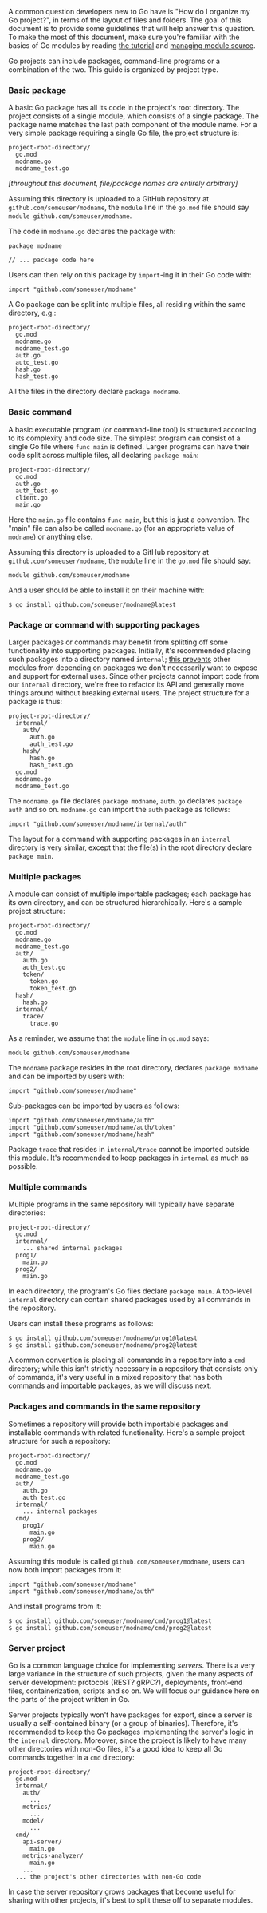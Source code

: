 <!--{
  "Title": "Organizing a Go module"
}-->

A common question developers new to Go have is "How do I organize my Go
project?", in terms of the layout of files and folders. The goal of this
document is to provide some guidelines that will help answer this question. To
make the most of this document, make sure you're familiar with the basics of Go
modules by reading [the tutorial](/doc/tutorial/create-module) and
[managing module source](/doc/modules/managing-source).

Go projects can include packages, command-line programs or a combination of the
two. This guide is organized by project type.

### Basic package

A basic Go package has all its code in the project's root directory. The project
consists of a single module, which consists of a single package. The package
name matches the last path component of the module name. For a very simple
package requiring a single Go file, the project structure is:

```
project-root-directory/
  go.mod
  modname.go
  modname_test.go
```

_[throughout this document, file/package names are entirely arbitrary]_

Assuming this directory is uploaded to a GitHub repository at
`github.com/someuser/modname`, the `module` line in the `go.mod` file should say
`module github.com/someuser/modname`.

The code in `modname.go` declares the package with:

```
package modname

// ... package code here
```

Users can then rely on this package by `import`-ing it in their Go code with:

```
import "github.com/someuser/modname"
```

A Go package can be split into multiple files, all residing within the same
directory, e.g.:

```
project-root-directory/
  go.mod
  modname.go
  modname_test.go
  auth.go
  auto_test.go
  hash.go
  hash_test.go
```

All the files in the directory declare `package modname`.

### Basic command

A basic executable program (or command-line tool) is structured according to its
complexity and code size. The simplest program can consist of a single Go file
where `func main` is defined. Larger programs can have their code split across
multiple files, all declaring `package main`:

```
project-root-directory/
  go.mod
  auth.go
  auth_test.go
  client.go
  main.go
```

Here the `main.go` file contains `func main`, but this is just a convention. The
"main" file can also be called `modname.go` (for an appropriate value of
`modname`) or anything else.

Assuming this directory is uploaded to a GitHub repository at
`github.com/someuser/modname`, the `module` line in the `go.mod` file should
say:

```
module github.com/someuser/modname
```

And a user should be able to install it on their machine with:

```
$ go install github.com/someuser/modname@latest
```

### Package or command with supporting packages

Larger packages or commands may benefit from splitting off some functionality
into supporting packages. Initially, it's recommended placing such packages into
a directory named `internal`;
[this prevents](https://pkg.go.dev/cmd/go#hdr-Internal_Directories) other
modules from depending on packages we don't necessarily want to expose and
support for external uses. Since other projects cannot import code from our
`internal` directory, we're free to refactor its API and generally move things
around without breaking external users. The project structure for a package is
thus:

```
project-root-directory/
  internal/
    auth/
      auth.go
      auth_test.go
    hash/
      hash.go
      hash_test.go
  go.mod
  modname.go
  modname_test.go
```

The `modname.go` file declares `package modname`, `auth.go` declares `package
auth` and so on. `modname.go` can import the `auth` package as follows:

```
import "github.com/someuser/modname/internal/auth"
```

The layout for a command with supporting packages in an `internal` directory is
very similar, except that the file(s) in the root directory declare `package
main`.

### Multiple packages

A module can consist of multiple importable packages; each package has its own
directory, and can be structured hierarchically. Here's a sample project
structure:

```
project-root-directory/
  go.mod
  modname.go
  modname_test.go
  auth/
    auth.go
    auth_test.go
    token/
      token.go
      token_test.go
  hash/
    hash.go
  internal/
    trace/
      trace.go
```

As a reminder, we assume that the `module` line in `go.mod` says:

```
module github.com/someuser/modname
```

The `modname` package resides in the root directory, declares `package modname`
and can be imported by users with:

```
import "github.com/someuser/modname"
```

Sub-packages can be imported by users as follows:

```
import "github.com/someuser/modname/auth"
import "github.com/someuser/modname/auth/token"
import "github.com/someuser/modname/hash"
```

Package `trace` that resides in `internal/trace` cannot be imported outside this
module. It's recommended to keep packages in `internal` as much as possible.

### Multiple commands

Multiple programs in the same repository will typically have separate directories:

```
project-root-directory/
  go.mod
  internal/
    ... shared internal packages
  prog1/
    main.go
  prog2/
    main.go
```

In each directory, the program's Go files declare `package main`. A top-level
`internal` directory can contain shared packages used by all commands in the
repository.

Users can install these programs as follows:

```
$ go install github.com/someuser/modname/prog1@latest
$ go install github.com/someuser/modname/prog2@latest
```

A common convention is placing all commands in a repository into a `cmd`
directory; while this isn't strictly necessary in a repository that consists
only of commands, it's very useful in a mixed repository that has both commands
and importable packages, as we will discuss next.

### Packages and commands in the same repository

Sometimes a repository will provide both importable packages and installable
commands with related functionality. Here's a sample project structure for such
a repository:

```
project-root-directory/
  go.mod
  modname.go
  modname_test.go
  auth/
    auth.go
    auth_test.go
  internal/
    ... internal packages
  cmd/
    prog1/
      main.go
    prog2/
      main.go
```

Assuming this module is called `github.com/someuser/modname`, users can now both
import packages from it:

```
import "github.com/someuser/modname"
import "github.com/someuser/modname/auth"
```

And install programs from it:

```
$ go install github.com/someuser/modname/cmd/prog1@latest
$ go install github.com/someuser/modname/cmd/prog2@latest
```

### Server project

Go is a common language choice for implementing *servers*. There is a very large
variance in the structure of such projects, given the many aspects of server
development: protocols (REST? gRPC?), deployments, front-end files,
containerization, scripts and so on. We will focus our guidance here on the
parts of the project written in Go.

Server projects typically won't have packages for export, since a server is
usually a self-contained binary (or a group of binaries). Therefore, it's
recommended to keep the Go packages implementing the server's logic in the
`internal` directory. Moreover, since the project is likely to have many other
directories with non-Go files, it's a good idea to keep all Go commands together
in a `cmd` directory:

```
project-root-directory/
  go.mod
  internal/
    auth/
      ...
    metrics/
      ...
    model/
      ...
  cmd/
    api-server/
      main.go
    metrics-analyzer/
      main.go
    ...
  ... the project's other directories with non-Go code
```

In case the server repository grows packages that become useful for sharing with
other projects, it's best to split these off to separate modules.

